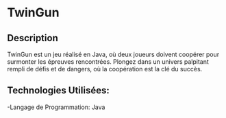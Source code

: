 # TwinGun
## Description
TwinGun est un jeu réalisé en Java, où deux joueurs doivent coopérer pour surmonter les épreuves rencontrées.
Plongez dans un univers palpitant rempli de défis et de dangers, où la coopération est la clé du succès.

## Technologies Utilisées:
-Langage de Programmation: Java
